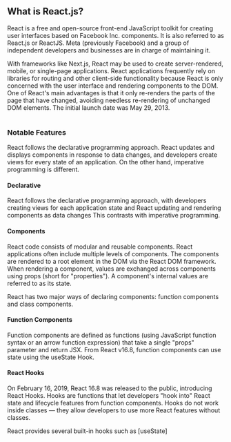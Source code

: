# <h2>What is React.js?</h2>

React is a free and open-source front-end JavaScript toolkit for creating user interfaces based on Facebook Inc. components. It is also referred to as React.js or ReactJS. Meta (previously Facebook) and a group of independent developers and businesses are in charge of maintaining it.

With frameworks like Next.js, React may be used to create server-rendered, mobile, or single-page applications. React applications frequently rely on libraries for routing and other client-side functionality because React is only concerned with the user interface and rendering components to the DOM. One of React's main advantages is that it only re-renders the parts of the page that have changed, avoiding needless re-rendering of unchanged DOM elements. The initial launch date was May 29, 2013.

# <h3>Notable Features</h3>
React follows the declarative programming approach. React updates and displays components in response to data changes, and developers create views for every state of an application. On the other hand, imperative programming is different.

<h4>Declarative</h4>
React follows the declarative programming approach, with developers creating views for each application state and React updating and rendering components as data changes This contrasts with imperative programming.

<h4>Components</h4>
React code consists of modular and reusable components. React applications often include multiple levels of components. The components are rendered to a root element in the DOM via the React DOM framework. When rendering a component, values are exchanged across components using props (short for "properties"). A component's internal values are referred to as its state.

React has two major ways of declaring components: function components and class components.

<h4>Function Components</h4>
Function components are defined as functions (using JavaScript function syntax or an arrow function expression) that take a single "props" parameter and return JSX. From React v16.8, function components can use state using the useState Hook.

<h4>React Hooks</h4>
On February 16, 2019, React 16.8 was released to the public, introducing React Hooks. Hooks are functions that let developers "hook into" React state and lifecycle features from function components. Hooks do not work inside classes — they allow developers to use more React features without classes.

React provides several built-in hooks such as [useState]